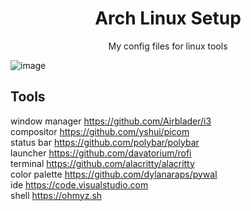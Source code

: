 <h1 align="center">
  Arch Linux Setup
</h1>
<p align="center">
  My config files for linux tools
</p>

![image](https://user-images.githubusercontent.com/54955669/141981229-8fb6c2bb-2df5-4bcd-b47f-494df5c8df76.png)

## Tools

window manager https://github.com/Airblader/i3 \
compositor https://github.com/yshui/picom \
status bar https://github.com/polybar/polybar \
launcher https://github.com/davatorium/rofi \
terminal https://github.com/alacritty/alacritty \
color palette https://github.com/dylanaraps/pywal \
ide https://code.visualstudio.com \
shell https://ohmyz.sh
